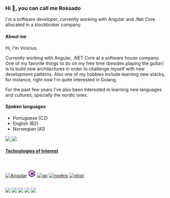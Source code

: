 ### Hi 👋, you can call me Rossado
I'm a software developer, currently working with Angular and .Net Core allocated in a stockbroker company.

#### About me
Hi, I'm Vinícius.

Currently working with Angular, .NET Core at a software house company. One of my favorite things to do on my free time (besides playing the guitar) is to build new architectures in order to challenge myself with new development patterns. Also one of my hobbies include learning new stacks, for instance, right now I'm quite interested in Golang.

For the past few years I've also been interested in learning new languages and cultures, specially the nordic ones.

#### Spoken languages

- Portuguese (C2)
- English (B2)
- Norwegian (A1)

 <div>
  <a href="https://github.com/Vinirossado">
  <img height="180em" src="https://github-readme-stats.vercel.app/api?username=vinirossado&show_icons=true&theme=dracula&include_all_commits=true&count_private=true"/>
  <img height="180em" src="https://github-readme-stats.vercel.app/api/top-langs/?username=vinirossado&layout=compact&langs_count=7&theme=dracula"/>
</div>

#### Technologies of Interest
<div style="display: inline_block"><br>

[<img src="https://user-images.githubusercontent.com/25344723/113509430-e438eb80-952b-11eb-9826-6c86e83473d8.png" height="24" alt="Angular" />][angular_link]
[<img src="https://raw.githubusercontent.com/devicons/devicon/master/icons/csharp/csharp-original.svg" height="24" alt="Csharp" />][csharp_link]
[<img src="https://cdn.jsdelivr.net/gh/devicons/devicon/icons/go/go-original.svg" height="24" alt="go" />][golang_link]
[<img src="https://user-images.githubusercontent.com/25344723/113509706-7f7e9080-952d-11eb-8b35-6a5bfd4cb0e2.png" height="24" alt="nodejs" />][nodejs_link]
[<img src="https://cdn.jsdelivr.net/gh/devicons/devicon/icons/elixir/elixir-original.svg" height="24" alt="elixir" />][elixir_link]

</div>
  
  ##
 
<div> 
  <a href="https://instagram.com/vinirossado" target="_blank"><img src="https://img.shields.io/badge/-Instagram-%23E4405F?style=for-the-badge&logo=instagram&logoColor=white" target="_blank"></a>
 	<a href="https://www.twitch.tv/vrossado2" target="_blank"><img src="https://img.shields.io/badge/Twitch-9146FF?style=for-the-badge&logo=twitch&logoColor=white" target="_blank"></a>
  <a href = "mailto:vinirossado@gmail.com"><img src="https://img.shields.io/badge/-Gmail-%23333?style=for-the-badge&logo=gmail&logoColor=white" target="_blank"></a>
  <a href="https://www.linkedin.com/in/viniciusrossado/" target="_blank"><img src="https://img.shields.io/badge/-LinkedIn-%230077B5?style=for-the-badge&logo=linkedin&logoColor=white" target="_blank"></a> 
  <a href="https://vinirossado.github.io/" target="_blank"><img src="https://img.shields.io/badge/-Github-%230077B5?style=for-the-badge&logo=github&logoColor=white" target="_blank"></a> 
  
</div>

[angular_link]: https://github.com/vinirossado?tab=repositories&q=&type=&language=typescript
[golang_link]: https://github.com/vinirossado?tab=repositories&q=&type=&language=go
[nodejs_link]: https://github.com/vinirossado?tab=repositories&q=&type=&language=javascript
[csharp_link]: https://github.com/vinirossado?tab=repositories&q=&type=&language=c%23
[elixir_link]: https://github.com/vinirossado?tab=repositories&q=&type=&language=elixir